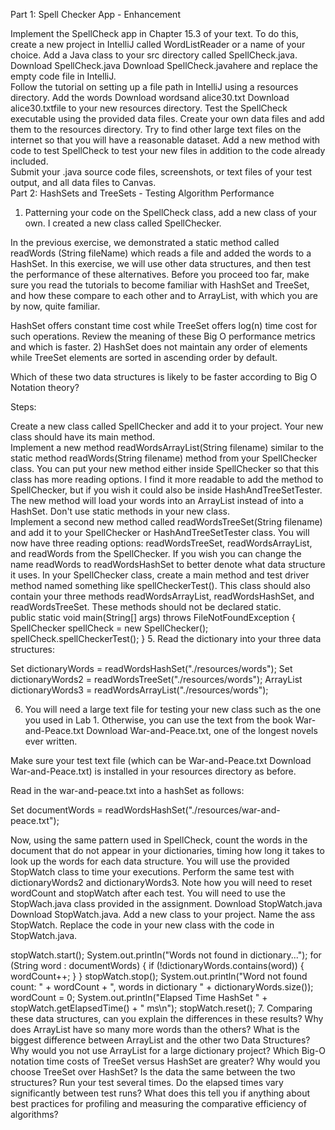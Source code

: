 
Part 1:  Spell Checker App - Enhancement

Implement the SpellCheck app in Chapter 15.3 of your text.   To do this,  create a new project in IntelliJ called WordListReader or a name of your choice.  Add a Java class to your src directory called SpellCheck.java.   Download SpellCheck.java Download SpellCheck.javahere and replace the empty code file in IntelliJ.  
Follow the tutorial on setting up a file path in IntelliJ using a resources directory. 
Add the words Download wordsand alice30.txt Download alice30.txtfile to your new resources directory. 
Test the SpellCheck executable using the provided data files. 
Create your own data files and add them to the resources directory.  Try to find other large text files on the internet so that you will have a reasonable dataset.   Add a new method with code to test SpellCheck to test your new files in addition to the code already included.  
Submit your .java source code files,  screenshots, or text files of your test output, and all data files to Canvas.   
Part 2:   HashSets and TreeSets  - Testing Algorithm Performance

1.   Patterning your code on the SpellCheck class,  add a new class of your own.  I created a new class called SpellChecker.  

In the previous exercise, we demonstrated a static method called readWords (String fileName) which reads a file and added the words to a HashSet.   In this exercise,  we will use other data structures, and then test the performance of these alternatives.  Before you proceed too far,  make sure you read the tutorials to become familiar with HashSet and TreeSet, and how these compare to each other and to ArrayList, with which you are by now, quite familiar.

HashSet offers constant time cost while TreeSet offers log(n)
time cost for such operations.  Review the meaning of these Big O performance metrics and which is faster.  2) HashSet does not maintain any order
of elements while TreeSet elements are sorted in ascending order by default. 

Which of these two data structures is likely to be faster according to Big O Notation theory? 

Steps: 

 Create a new class called  SpellChecker and add it to your project.   Your new class should have its main method.  
 Implement a new method readWordsArrayList(String filename)  similar to the static method readWords(String filename) method from your SpellChecker class.  You can put your new method either inside SpellChecker so that this class has more reading options.  I find it more readable to add the method to SpellChecker,   but if you wish it could also be inside HashAndTreeSetTester.  The new method will load your words into an ArrayList instead of into a HashSet.   Don't use static methods in your new class.  
Implement a second new method called readWordsTreeSet(String filename) and add it to your  SpellChecker or HashAndTreeSetTester class. You will now have three reading options:    readWordsTreeSet, readWordsArrayList, and readWords from the SpellChecker.  If you wish you can change the name readWords to readWordsHashSet to better denote what data structure it uses. 
In your SpellChecker class, create a main method and test driver method named something like spellCheckerTest().  This class should also contain your three methods readWordsArrayList, readWordsHashSet, and readWordsTreeSet.  These methods should not be declared static.     
public static void main(String[] args)  throws FileNotFoundException {
    SpellChecker spellCheck = new SpellChecker();
    spellCheck.spellCheckerTest();
}
5.   Read the dictionary into your three data structures: 

Set<String> dictionaryWords = readWordsHashSet("./resources/words");
Set<String> dictionaryWords2 = readWordsTreeSet("./resources/words");
ArrayList<String> dictionaryWords3 = readWordsArrayList("./resources/words");

6.   You will need a large text file for testing your new class such as the one you used in Lab 1.  Otherwise,  you can use the text from the book War-and-Peace.txt Download War-and-Peace.txt, one of the longest novels ever written. 

Make sure your test text file (which can be War-and-Peace.txt Download War-and-Peace.txt) is installed in your resources directory as before. 

 Read in the war-and-peace.txt into a hashSet as follows:   

Set<String> documentWords = readWordsHashSet("./resources/war-and-peace.txt");

Now,  using the same pattern used in SpellCheck,  count the words in the document that do not appear in your dictionaries, timing how long it takes to look up the words for each data structure.  You will use the provided StopWatch class to time your executions.  Perform the same test with dictionaryWords2 and dictionaryWords3.  Note how you will need to reset wordCount and stopWatch after each test.   You will need to use the StopWach.java class provided in the assignment. Download StopWatch.java Download StopWatch.java.  Add a new class to your project.  Name the ass StopWatch.  Replace the code in your new class with the code in StopWatch.java.  

stopWatch.start();
System.out.println("Words not found in dictionary...");
for (String word : documentWords)
{
    if (!dictionaryWords.contains(word))
    {
        wordCount++;
    }
}
stopWatch.stop();
System.out.println("Word not found count:  " + wordCount + ", words in dictionary " + dictionaryWords.size());
wordCount = 0;
System.out.println("Elapsed Time HashSet " + stopWatch.getElapsedTime() + " ms\n");
stopWatch.reset();
7.  Comparing these data structures,  can you explain the differences in these results?  Why does ArrayList have so many more words than the others? What is the biggest difference between ArrayList and the other two Data Structures?  Why would you not use ArrayList for a large dictionary project?  Which Big-O notation time costs of TreeSet versus HashSet are greater?   Why would you choose TreeSet over HashSet?   Is the data the same between the two structures?  Run your test several times.   Do the elapsed times vary significantly between test runs?   What does this tell you if anything about best practices for profiling and measuring the comparative efficiency of algorithms?  

